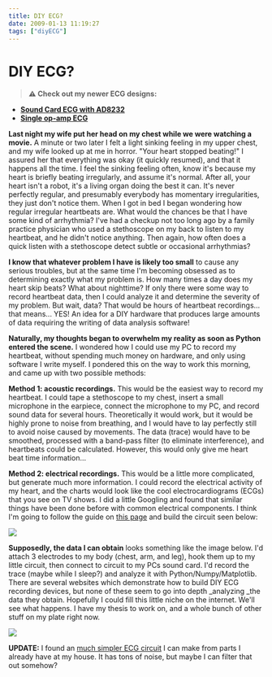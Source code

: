 ```yaml
---
title: DIY ECG?
date: 2009-01-13 11:19:27
tags: ["diyECG"]
---
```


# DIY ECG?

> **⚠️ Check out my newer ECG designs:** 
* [**Sound Card ECG with AD8232**](https://swharden.com/blog/2019-03-15-sound-card-ecg-with-ad8232/)
* [**Single op-amp ECG**](https://swharden.com/blog/2016-08-08-diy-ecg-with-1-op-amp/)

__Last night my wife put her head on my chest while we were watching a movie.__ A minute or two later I felt a light sinking feeling in my upper chest, and my wife looked up at me in horror. "Your heart stopped beating!" I assured her that everything was okay (it quickly resumed), and that it happens all the time. I feel the sinking feeling often, know it's because my heart is briefly beating irregularly, and assume it's normal. After all, your heart isn't a robot, it's a living organ doing the best it can. It's never perfectly regular, and presumably everybody has momentary irregularities, they just don't notice them. When I got in bed I began wondering how regular irregular heartbeats are. What would the chances be that I have some kind of arrhythmia? I've had a checkup not too long ago by a family practice physician who used a stethoscope on my back to listen to my heartbeat, and he didn't notice anything. Then again, how often does a quick listen with a stethoscope detect subtle or occasional arrhythmias?

__I know that whatever problem I have is likely too small__ to cause any serious troubles, but at the same time I'm becoming obsessed as to determining exactly what my problem is. How many times a day does my heart skip beats? What about nighttime? If only there were some way to record heartbeat data, then I could analyze it and determine the severity of my problem. But wait, data? That would be hours of heartbeat recordings... that means... YES! An idea for a DIY hardware that produces large amounts of data requiring the writing of data analysis software!

__Naturally, my thoughts began to overwhelm my reality as soon as Python entered the scene.__ I wondered how I could use my PC to record my heartbeat, without spending much money on hardware, and only using software I write myself. I pondered this on the way to work this morning, and came up with two possible methods:

__Method 1: acoustic recordings.__ This would be the easiest way to record my heartbeat. I could tape a stethoscope to my chest, insert a small microphone in the earpiece, connect the microphone to my PC, and record sound data for several hours. Theoretically it would work, but it would be highly prone to noise from breathing, and I would have to lay perfectly still to avoid noise caused by movements. The data (trace) would have to be smoothed, processed with a band-pass filter (to eliminate interference), and heartbeats could be calculated. However, this would only give me heart beat time information...

__Method 2: electrical recordings.__ This would be a little more complicated, but generate much more information. I could record the electrical activity of my heart, and the charts would look like the cool electrocardiograms (ECGs) that you see on TV shows. I did a little Googling and found that similar things have been done before with common electrical components. I think I'm going to follow the guide on [this page](http://www-users.med.cornell.edu/~dchristi/qecg/localecg.html) and build the circuit seen below:

<div class="text-center img-border img-medium">

![](https://swharden.com/static/2009/01/13/bigsch.gif)

</div>

__Supposedly, the data I can obtain__ looks something like the image below. I'd attach 3 electrodes to my body (chest, arm, and leg), hook them up to my little circuit, then connect to circuit to my PCs sound card. I'd record the trace (maybe while I sleep?) and analyze it with Python/Numpy/Matplotlib. There are several websites which demonstrate how to build DIY ECG recording devices, but none of these seem to go into depth _analyzing _the data they obtain. Hopefully I could fill this little niche on the internet. We'll see what happens. I have my thesis to work on, and a whole bunch of other stuff on my plate right now.

<div class="text-center img-border">

[![](https://swharden.com/static/2009/01/13/diy_ecg_thumb.jpg)](https://swharden.com/static/2009/01/13/diy_ecg.jpg)

</div>

__UPDATE:__ I found an [much simpler ECG circuit](http://www.univie.ac.at/cga/courses/BE513/EKG/lab.html) I can make from parts I already have at my house. It has tons of noise, but maybe I can filter that out somehow?

